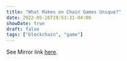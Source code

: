 ```yaml
---
title: "What Makes on Chain Games Unique?"
date: 2022-05-16T19:53:31-04:00
showDate: true
draft: false
tags: ["blockchain", "game"]
---
```


See Mirror link [here](https://mirror.xyz/0x1plus.eth/U537teBHRGNDjvPlN8nMeFf_b-myTynbmTibjTu14CU).
